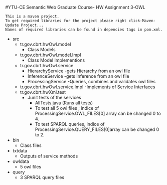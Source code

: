
#YTU-CE Semantic Web Graduate Course- HW Assignment 3-OWL

	This is a maven project. 
	To get required libraries for the project please right click-Maven-Update Project...
	Names of required libraries can be found in depencies tags in pom.xml.
* src
	* tr.gov.cbrt.hwOwl.model
		- Class Models 
	* tr.gov.cbrt.hwOwl.model.Impl
		- Class Model Implementions
	* tr.gov.cbrt.hwOwl.service
		- HierarchyService  -gets Hierarchy from an owl file 
		- InferenceService  -gets Inference from an owl file
		- ProcessingService -Queries, combines and validates owl files
	* tr.gov.cbrt.hwOwl.service.Impl
		-Implements of Service Interfaces
	* tr.gov.cbrt.hwXml.test
		- Junit tests of the services 
			- AllTests.java (Runs all tests)
			- To test all 5 owl files ; indice of ProcessingService.OWL_FILES[0] array can be changed 0 to 4.
			- To test SPARQL queries, indice of ProcessingService.QUERY_FILES[0]array can be changed 0 to 2.
* bin
	* Class files
* txtdata
	* Outputs of service methods
* owldata
	* 5 owl files 
* query
	* 3 SPARQL query files
